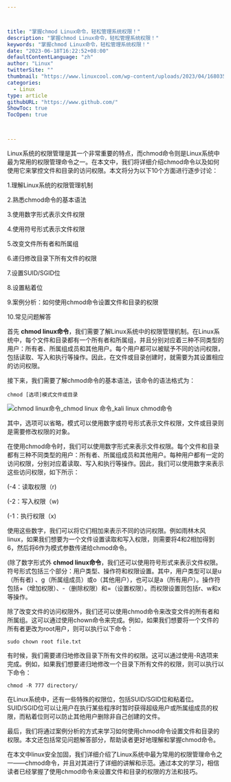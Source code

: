 ```yaml
---



title: "掌握chmod Linux命令，轻松管理系统权限！"
description: "掌握chmod Linux命令，轻松管理系统权限！"
keywords: "掌握chmod Linux命令，轻松管理系统权限！"
date: "2023-06-18T16:22:52+08:00"
defaultContentLanguage: "zh"
author: "Linux"
twitterSite: ""
thumbnail: "https://www.linuxcool.com/wp-content/uploads/2023/04/1680350997376_1.png"
categories:
  - Linux
type: article
githubURL: "https://www.github.com/"
ShowToc: true
TocOpen: true



---
```


Linux系统的权限管理是其一个非常重要的特点，而chmod命令则是Linux系统中最为常用的权限管理命令之一。在本文中，我们将详细介绍chmod命令以及如何使用它来掌控文件和目录的访问权限。本文将分为以下10个方面进行逐步讨论：

1.理解Linux系统的权限管理机制

2.熟悉chmod命令的基本语法

3.使用数字形式表示文件权限

4.使用符号形式表示文件权限

5.改变文件所有者和所属组

6.递归修改目录下所有文件的权限

7.设置SUID/SGID位

8.设置粘着位

9.案例分析：如何使用chmod命令设置文件和目录的权限

10.常见问题解答

首先 **chmod linux命令**，我们需要了解Linux系统中的权限管理机制。在Linux系统中，每个文件和目录都有一个所有者和所属组，并且分别对应着三种不同类型的用户：所有者、所属组成员和其他用户。每个用户都可以被赋予不同的访问权限，包括读取、写入和执行等操作。因此，在文件或目录创建时，就需要为其设置相应的访问权限。

接下来，我们需要了解chmod命令的基本语法，该命令的语法格式为：

```
chmod [选项]模式文件或目录
```

![chmod linux命令_chmod linux 命令_kali linux chmod命令](https://www.linuxcool.com/wp-content/uploads/2023/04/1680350997376_1.png)

其中，选项可以省略，模式可以使用数字或符号形式表示文件权限，文件或目录则是需要修改权限的对象。

在使用chmod命令时，我们可以使用数字形式来表示文件权限。每个文件和目录都有三种不同类型的用户：所有者、所属组成员和其他用户。每种用户都有一定的访问权限，分别对应着读取、写入和执行等操作。因此，我们可以使用数字来表示这些访问权限，如下所示：

(-4：读取权限（r) 

(-2：写入权限（w) 

(-1：执行权限（x) 

使用这些数字，我们可以将它们相加来表示不同的访问权限。例如雨林木风linux，如果我们想要为一个文件设置读取和写入权限，则需要将4和2相加得到6，然后将6作为模式参数传递给chmod命令。

(除了数字形式外 **chmod linux命令**，我们还可以使用符号形式来表示文件权限。符号形式包括三个部分：用户类型、操作符和权限设置。其中，用户类型可以是u（所有者) 、g（所属组成员）或o（其他用户），也可以是a（所有用户）。操作符包括+（增加权限）、-（删除权限）和=（设置权限）。而权限设置则包括r、w和x等操作。

除了改变文件的访问权限外，我们还可以使用chmod命令来改变文件的所有者和所属组。这可以通过使用chown命令来完成。例如，如果我们想要将一个文件的所有者更改为root用户，则可以执行以下命令：

```
sudo chown root file.txt
```

有时候，我们需要递归地修改目录下所有文件的权限。这可以通过使用-R选项来完成。例如，如果我们想要递归地修改一个目录下所有文件的权限，则可以执行以下命令：

```
chmod -R 777 directory/
```

在Linux系统中，还有一些特殊的权限位，包括SUID/SGID位和粘着位。SUID/SGID位可以让用户在执行某些程序时暂时获得超级用户或所属组成员的权限，而粘着位则可以防止其他用户删除非自己创建的文件。

最后，我们将通过案例分析的方式来学习如何使用chmod命令设置文件和目录的权限。本文还包括常见问题解答部分，帮助读者更好地理解和掌握chmod命令。

在本文中linux安全加固，我们详细介绍了Linux系统中最为常用的权限管理命令之一——chmod命令，并且对其进行了详细的讲解和示范。通过本文的学习，相信读者已经掌握了使用chmod命令来设置文件和目录的权限的方法和技巧。
